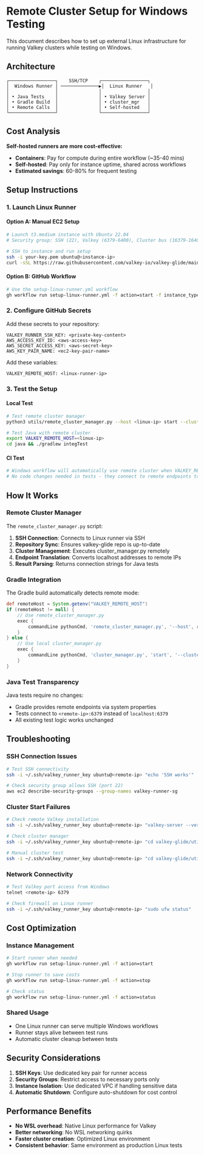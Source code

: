 # Remote Cluster Setup for Windows Testing

This document describes how to set up external Linux infrastructure for running Valkey clusters while testing on Windows.

## Architecture

```
┌─────────────────┐    SSH/TCP    ┌─────────────────┐
│  Windows Runner │ ──────────────▶│  Linux Runner   │
│                 │               │                 │
│ • Java Tests    │               │ • Valkey Server │
│ • Gradle Build  │               │ • cluster_mgr   │
│ • Remote Calls  │               │ • Self-hosted   │
└─────────────────┘               └─────────────────┘
```

## Cost Analysis

**Self-hosted runners are more cost-effective:**
- **Containers**: Pay for compute during entire workflow (~35-40 mins)
- **Self-hosted**: Pay only for instance uptime, shared across workflows
- **Estimated savings**: 60-80% for frequent testing

## Setup Instructions

### 1. Launch Linux Runner

#### Option A: Manual EC2 Setup
```bash
# Launch t3.medium instance with Ubuntu 22.04
# Security group: SSH (22), Valkey (6379-6400), Cluster bus (16379-16400)

# SSH to instance and run setup
ssh -i your-key.pem ubuntu@<instance-ip>
curl -sSL https://raw.githubusercontent.com/valkey-io/valkey-glide/main/utils/setup_linux_runner.sh | bash
```

#### Option B: GitHub Workflow
```bash
# Use the setup-linux-runner.yml workflow
gh workflow run setup-linux-runner.yml -f action=start -f instance_type=t3.medium
```

### 2. Configure GitHub Secrets

Add these secrets to your repository:

```
VALKEY_RUNNER_SSH_KEY: <private-key-content>
AWS_ACCESS_KEY_ID: <aws-access-key>
AWS_SECRET_ACCESS_KEY: <aws-secret-key>
AWS_KEY_PAIR_NAME: <ec2-key-pair-name>
```

Add these variables:

```
VALKEY_REMOTE_HOST: <linux-runner-ip>
```

### 3. Test the Setup

#### Local Test
```bash
# Test remote cluster manager
python3 utils/remote_cluster_manager.py --host <linux-ip> start --cluster-mode -r 1

# Test Java with remote cluster
export VALKEY_REMOTE_HOST=<linux-ip>
cd java && ./gradlew integTest
```

#### CI Test
```bash
# Windows workflow will automatically use remote cluster when VALKEY_REMOTE_HOST is set
# No code changes needed in tests - they connect to remote endpoints transparently
```

## How It Works

### Remote Cluster Manager

The `remote_cluster_manager.py` script:

1. **SSH Connection**: Connects to Linux runner via SSH
2. **Repository Sync**: Ensures valkey-glide repo is up-to-date
3. **Cluster Management**: Executes cluster_manager.py remotely
4. **Endpoint Translation**: Converts localhost addresses to remote IPs
5. **Result Parsing**: Returns connection strings for Java tests

### Gradle Integration

The Gradle build automatically detects remote mode:

```gradle
def remoteHost = System.getenv("VALKEY_REMOTE_HOST")
if (remoteHost != null) {
    // Use remote_cluster_manager.py
    exec {
        commandLine pythonCmd, 'remote_cluster_manager.py', '--host', remoteHost, 'start', '--cluster-mode'
    }
} else {
    // Use local cluster_manager.py
    exec {
        commandLine pythonCmd, 'cluster_manager.py', 'start', '--cluster-mode'
    }
}
```

### Java Test Transparency

Java tests require no changes:
- Gradle provides remote endpoints via system properties
- Tests connect to `<remote-ip>:6379` instead of `localhost:6379`
- All existing test logic works unchanged

## Troubleshooting

### SSH Connection Issues
```bash
# Test SSH connectivity
ssh -i ~/.ssh/valkey_runner_key ubuntu@<remote-ip> "echo 'SSH works'"

# Check security group allows SSH (port 22)
aws ec2 describe-security-groups --group-names valkey-runner-sg
```

### Cluster Start Failures
```bash
# Check remote Valkey installation
ssh -i ~/.ssh/valkey_runner_key ubuntu@<remote-ip> "valkey-server --version"

# Check cluster manager
ssh -i ~/.ssh/valkey_runner_key ubuntu@<remote-ip> "cd valkey-glide/utils && python3 cluster_manager.py --help"

# Manual cluster test
ssh -i ~/.ssh/valkey_runner_key ubuntu@<remote-ip> "cd valkey-glide/utils && python3 cluster_manager.py start --cluster-mode"
```

### Network Connectivity
```bash
# Test Valkey port access from Windows
telnet <remote-ip> 6379

# Check firewall on Linux runner
ssh -i ~/.ssh/valkey_runner_key ubuntu@<remote-ip> "sudo ufw status"
```

## Cost Optimization

### Instance Management
```bash
# Start runner when needed
gh workflow run setup-linux-runner.yml -f action=start

# Stop runner to save costs
gh workflow run setup-linux-runner.yml -f action=stop

# Check status
gh workflow run setup-linux-runner.yml -f action=status
```

### Shared Usage
- One Linux runner can serve multiple Windows workflows
- Runner stays alive between test runs
- Automatic cluster cleanup between tests

## Security Considerations

1. **SSH Keys**: Use dedicated key pair for runner access
2. **Security Groups**: Restrict access to necessary ports only
3. **Instance Isolation**: Use dedicated VPC if handling sensitive data
4. **Automatic Shutdown**: Configure auto-shutdown for cost control

## Performance Benefits

- **No WSL overhead**: Native Linux performance for Valkey
- **Better networking**: No WSL networking quirks
- **Faster cluster creation**: Optimized Linux environment
- **Consistent behavior**: Same environment as production Linux tests
